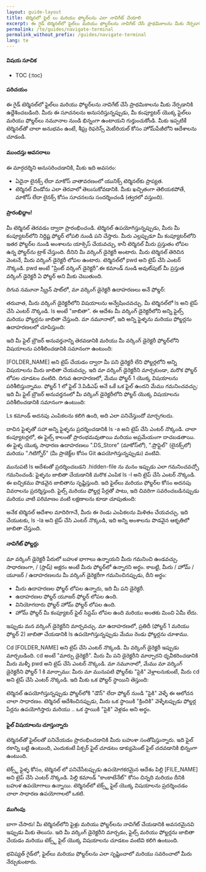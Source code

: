 ```yaml
---
layout: guide-layout
title: టెర్మినలో ఫైల్‌ లు మరియు ఫోల్డర్‌లను ఎలా నావిగేట్ చేయాలి
excerpt: ఈ గైడ్ టెర్మినల్‌లో ఫైల్‌లు మరియు ఫోల్డర్‌లను నావిగేట్ చేసే ప్రాథమికాలను మీకు నేర్పడానికి ఉద్దేశించబడింది.
permalink: /te/guides/navigate-terminal
permalink_without_prefix: /guides/navigate-terminal
lang: te
---
```


#### విషయ సూచిక

* TOC {:toc}

#### పరిచయం

ఈ గైడ్ టెర్మినల్‌లో ఫైల్‌లు మరియు ఫోల్డర్‌లను నావిగేట్ చేసే ప్రాథమికాలను మీకు నేర్పడానికి ఉద్దేశించబడింది. మీరు ఈ సూచనలను అనుసరిస్తున్నప్పుడు, మీ కంప్యూటర్ యొక్క ఫైల్‌లు మరియు ఫోల్డర్‌లు నమూనాల నుండి భిన్నంగా ఉంటాయని గుర్తుంచుకోండి. మీకు ఇప్పటికే టెర్మినల్‌తో చాలా అనుభవం ఉంటే, శీఘ్ర రిఫరెన్స్ మెటీరియల్ కోసం హోమ్‌పేజీలోని ఆదేశాలను చూడండి.


#### ముందస్తు అవసరాలు
ఈ మార్గదర్శిని అనుసరించడానికి, మీకు ఇది అవసరం:


* ఏదైనా లైనక్స్ లేదా మాకోస్ వాతావరణంలో యునిక్స్ టెర్మినల్‌కు ప్రాప్యత.
* టెర్మినల్ విండోను ఎలా తెరవాలో తెలుసుకోవడానికి. మీకు ఖచ్చితంగా తెలియకపోతే, మాకోస్ లేదా లైనక్స్ కోసం సూచనలను సందర్శించండి (త్వరలో వస్తుంది).


#### ప్రారంభిద్దాం!
మీ టెర్మినల్ తెరవడం ద్వారా ప్రారంభించండి.
టెర్మినల్ ఉపయోగిస్తున్నప్పుడు, మీరు మీ కంప్యూటర్‌లోని నిర్దిష్ట ఫోల్డర్ లోపలి నుండి పని చేస్తారు. మీరు ఎల్లప్పుడూ మీ కంప్యూటర్‌లోని ఇతర ఫోల్డర్‌ల నుండి అంశాలను యాక్సెస్ చేయవచ్చు, కానీ టెర్మినల్ మీరు ప్రస్తుతం లోపల ఉన్న ఫోల్డర్‌ను ట్రాక్ చేస్తుంది. దీనిని మీ వర్కింగ్ డైరెక్టరీ అంటారు.
మీరు టెర్మినల్ తెరిచిన వెంటనే, మీరు వర్కింగ్ డైరెక్టరీ లోపల ఉంటారు. టెర్మినల్‌లో pwd ​​అని టైప్ చేసి ఎంటర్ నొక్కండి. pwd అంటే "ప్రింట్ వర్కింగ్ డైరెక్టరీ".ఈ కమాండ్ నుండి అవుట్‌పుట్ మీ ప్రస్తుత వర్కింగ్ డైరెక్టరీ ఏ ఫోల్డర్ అని మీకు చెబుతుంది.

దిగువ నమూనా స్క్రీన్ షాట్‌లో, మా వర్కింగ్ డైరెక్టరీ ఉదాహరణలు అనే ఫోల్డర్:

తరువాత, మీరు వర్కింగ్ డైరెక్టరీలోని విషయాలను అన్వేషించవచ్చు. మీ టెర్మినల్‌లో ls అని టైప్ చేసి ఎంటర్ నొక్కండి. ls అంటే "జాబితా". ఈ ఆదేశం మీ వర్కింగ్ డైరెక్టరీలోని అన్ని ఫైల్స్ మరియు ఫోల్డర్లను జాబితా చేస్తుంది. మా నమూనాలో, ఇది అన్ని ఫైళ్ళను మరియు ఫోల్డర్లను ఉదాహరణలలో చూపిస్తుంది:

ఇది మీ ఫైల్ బ్రౌజర్ అనువర్తనాన్ని తెరవడానికి మరియు మీ వర్కింగ్ డైరెక్టరీ ఫోల్డర్‌లోని విషయాలను పరిశీలించడానికి సమానంగా ఉంటుంది:

 [FOLDER_NAME] అని టైప్ చేయడం ద్వారా మీ పని డైరెక్టరీ లేని ఫోల్డర్లలోని అన్ని విషయాలను మీరు జాబితా చేయవచ్చు. ఇది మా వర్కింగ్ డైరెక్టరీని మార్చకుండా, మరొక ఫోల్డర్ లోపల చూడటం వంటిది. దిగువ ఉదాహరణలో, మేము ఫోల్డర్ 1 యొక్క విషయాలను పరిశీలిస్తున్నాము. ఫోల్డర్ 1 లో ఫైల్ 3.పిడిఎఫ్ అనే ఒకే ఒక ఫైల్ ఉందని మేము గమనించవచ్చు:
 ఇది మీ ఫైల్ బ్రౌజర్ అనువర్తనంలో మీ వర్కింగ్ డైరెక్టరీలోని ఫోల్డర్ యొక్క విషయాలను పరిశీలించడానికి సమానంగా ఉంటుంది:

Ls కమాండ్ అదనపు ఎంపికలను కలిగి ఉంది, అది ఎలా పనిచేస్తుందో మార్చగలదు.

దాచిన ఫైళ్ళతో సహా అన్ని ఫైళ్ళను ప్రదర్శించడానికి ls -a అని టైప్ చేసి ఎంటర్ నొక్కండి. చాలా కంప్యూటర్లలో, ఈ ఫైల్స్ కాలంతో ప్రారంభమవుతాయి మరియు అప్రమేయంగా దాచబడతాయి. ఈ ఫైళ్ళ యొక్క సాధారణ ఉదాహరణలు ".DS_Store" (మాకోస్‌లో), ".ప్రొఫైల్" (లైనక్స్‌లో) మరియు ".గిటిగ్నోర్" (మీ ప్రాజెక్ట్‌ల కోసం Git ఉపయోగిస్తున్నప్పుడు) వంటివి.

మునుపటి ls ఆదేశంతో ప్రదర్శించబడని .hidden-file ను మనం ఇప్పుడు ఎలా గమనించవచ్చో గమనించండి:
ఫైళ్ళను జాబితా చేయడానికి మరొక ఎంపిక ls -l అని టైప్ చేసి ఎంటర్ నొక్కండి. ఈ ఐచ్చికము పొడవైన జాబితాను సృష్టిస్తుంది. ఇది ఫైల్‌లు మరియు ఫోల్డర్‌ల కోసం అదనపు వివరాలను ప్రదర్శిస్తుంది. ఫైల్స్ మరియు ఫోల్డర్ల పేర్లతో పాటు, ఇది చివరిగా సవరించబడినప్పుడు మరియు వాటి పరిమాణం వంటి లక్షణాలను కూడా చూపుతుంది:

అనేక టెర్మినల్ ఆదేశాల మాదిరిగానే, మీరు ఈ రెండు ఎంపికలను మిళితం చేయవచ్చు. ఇది చేయుటకు, ls -la అని టైప్ చేసి ఎంటర్ నొక్కండి, ఇది అన్ని అంశాలను పొడవైన ఆకృతిలో జాబితా చేస్తుంది.


#### నావిగేట్ ఫోల్డర్లు
మా వర్కింగ్ డైరెక్టరీ పేరులో బహుళ భాగాలు ఉన్నాయని మీరు గమనించి ఉండవచ్చు. సాధారణంగా, / (స్లాష్) అక్షరం అంటే మీరు ఫోల్డర్‌లో ఉన్నారని అర్థం. కాబట్టి, మీరు / హోమ్ / యూజర్ / ఉదాహరణలను మీ వర్కింగ్ డైరెక్టరీగా గమనించినప్పుడు, దీని అర్థం:

* మీరు ఉదాహరణల ఫోల్డర్ లోపల ఉన్నారు, ఇది మీ పని డైరెక్టరీ.
* ఉదాహరణల ఫోల్డర్ యూజర్ ఫోల్డర్ లోపల ఉంది.
* వినియోగదారు ఫోల్డర్ హోమ్ ఫోల్డర్ లోపల ఉంది.
* హోమ్ ఫోల్డర్ మీ కంప్యూటర్ ఫైల్ సిస్టమ్ లోపల ఉంది మరియు అంతకు మించి ఏమీ లేదు.

ఇప్పుడు మన వర్కింగ్ డైరెక్టరీని మార్చవచ్చు. మా ఉదాహరణలో, ప్రతిదీ (ఫోల్డర్ 1 మరియు ఫోల్డర్ 2) జాబితా చేయడానికి ls ఉపయోగిస్తున్నప్పుడు మేము రెండు ఫోల్డర్లను చూశాము.

Cd [FOLDER_NAME] అని టైప్ చేసి ఎంటర్ నొక్కండి. మీ వర్కింగ్ డైరెక్టరీ ఇప్పుడు మార్చబడింది. cd అంటే "మార్పు డైరెక్టరీ". మీరు మీ పని డైరెక్టరీని మార్చారని ధృవీకరించడానికి మీరు మళ్ళీ pwd అని టైప్ చేసి ఎంటర్ నొక్కండి. మా నమూనాలో, మేము మా వర్కింగ్ డైరెక్టరీని ఫోల్డర్ 1 కి మార్చాము:
మీరు మా మునుపటి ఫోల్డర్‌కు "పైకి" వెళ్లాలనుకుంటే, మీరు cd అని టైప్ చేసి ఎంటర్ నొక్కండి. ఇది మీకు ఒక ఫోల్డర్ స్థాయిని తెస్తుంది:

టెర్మినల్ ఉపయోగిస్తున్నప్పుడు ఫోల్డర్‌లోకి "డౌన్" లేదా ఫోల్డర్ నుండి "పైకి" వెళ్ళే ఈ ఆలోచన చాలా సాధారణం. టెర్మినల్ ఆదేశించినప్పుడు, మీరు ఒక స్థాయికి "క్రిందికి" వెళ్ళేటప్పుడు ఫోల్డర్ల పేర్లను ఉపయోగిస్తారు మరియు .. ఒక స్థాయికి "పైకి" వెళ్లడం అని అర్థం.


#### ఫైల్ విషయాలను చూస్తున్నారు
టెర్మినల్‌తో ఫైల్‌లతో పనిచేయడం ప్రారంభించడానికి మీరు బహుశా సంతోషిస్తున్నారు. ఇది ఫైల్ రకాన్ని బట్టి ఉంటుంది, ఎందుకంటే పిక్చర్ ఫైల్ చూడటం డాక్యుమెంట్ ఫైల్ చదవడానికి భిన్నంగా ఉంటుంది.

టెక్స్ట్ ఫైళ్ళ కోసం, టెర్మినల్ లో పనిచేసేటప్పుడు ఉపయోగకరమైన ఆదేశం పిల్లి [FILE_NAME] అని టైప్ చేసి ఎంటర్ నొక్కండి. పిల్లి కమాండ్ "కాంకాటేనేట్" కోసం చిన్నది మరియు దీనికి బహుళ ఉపయోగాలు ఉన్నాయి.
టెర్మినల్‌లో టెక్స్ట్ ఫైల్ యొక్క విషయాలను ప్రదర్శించడం చాలా సాధారణ ఉపయోగాలలో ఒకటి.

#### ముగింపు
బాగా చేసారు! మీ టెర్మినల్‌లోని ఫైళ్లు మరియు ఫోల్డర్‌లను నావిగేట్ చేయడానికి అవసరమైనవి ఇప్పుడు మీకు తెలుసు. ఇది మీ వర్కింగ్ డైరెక్టరీని మార్చడం, ఫైల్స్ మరియు ఫోల్డర్లను జాబితా చేయడం మరియు టెక్స్ట్ ఫైల్ యొక్క విషయాలను చూడటం వంటివి కలిగి ఉంటుంది.

భవిష్యత్ గైడ్‌లో, ఫైల్‌లు మరియు ఫోల్డర్‌లను ఎలా సృష్టించాలో మరియు సవరించాలో మీరు నేర్చుకుంటారు.







 
